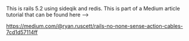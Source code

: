This is rails 5.2 using sideqik and redis. 
This is part of a Medium article tutorial that can be found here -->

https://medium.com/@ryan.ruscett/rails-no-none-sense-action-cables-7cd1d57114ff
